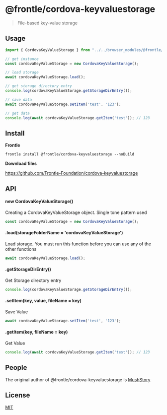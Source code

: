 # @frontle/cordova-keyvaluestorage

> File-based key-value storage

## Usage

```javascript
import { CordovaKeyValueStorage } from "../../browser_modules/@frontle/cordova-keyvaluestorage/index.js";

// get instance
const cordovaKeyValueStorage = new CordovaKeyValueStorage();

// load storage
await cordovaKeyValueStorage.load();

// get storage directory entry
console.log(cordovaKeyValueStorage.getStorageDirEntry());

// save data
await cordovaKeyValueStorage.setItem('test', '123');

// get data
console.log(await cordovaKeyValueStorage.getItem('test')); // 123
```

## Install

**Frontle**

```shell
frontle install @frontle/cordova-keyvaluestorage --noBuild
```

**Download files**

https://github.com/Frontle-Foundation/cordova-keyvaluestorage

## API

#### new CordovaKeyValueStorage()

Creating a CordovaKeyValueStorage object. Single tone pattern used

```javascript
const cordovaKeyValueStorage = new CordovaKeyValueStorage();
```

#### .load(storageFolderName = 'cordovaKeyValueStorage')

Load storage. You must run this function before you can use any of the other functions

```javascript
await cordovaKeyValueStorage.load();
```

#### .getStorageDirEntry()

Get Storage directory entry

```javascript
console.log(cordovaKeyValueStorage.getStorageDirEntry());
```

#### .setItem(key, value, fileName = key)

Save Value

```javascript
await cordovaKeyValueStorage.setItem('test', '123');
```

#### .getItem(key, fileName = key)

Get Value

```javascript
console.log(await cordovaKeyValueStorage.getItem('test')); // 123
```

## People

The original author of @frontle/cordova-keyvaluestorage is [MushStory](https://github.com/MushStory)

## License

[MIT](LICENSE)